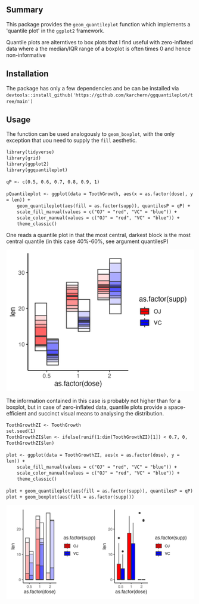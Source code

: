 ## Summary

This package provides the `geom_quantileplot` function which implements a 'quantile plot' in the `ggplot2` framework. 

Quantile plots are alterntives to box plots that I find useful with zero-inflated data where a the median/IQR range of a boxplot is often times 0 and hence non-informative

## Installation

The package has only a few dependencies and be can be installed via `devtools::install_github('https://github.com/karchern/ggquantileplot/tree/main')`

## Usage 

The function can be used analogously to `geom_boxplot`, with the only exception that uou need to supply the `fill` aesthetic.

```
library(tidyverse)
library(grid)
library(ggplot2)
library(ggquantileplot)

qP <- c(0.5, 0.6, 0.7, 0.8, 0.9, 1)

pQuantileplot <- ggplot(data = ToothGrowth, aes(x = as.factor(dose), y = len)) +
    geom_quantileplot(aes(fill = as.factor(supp)), quantilesP = qP) +
    scale_fill_manual(values = c("OJ" = "red", "VC" = "blue")) +
    scale_color_manual(values = c("OJ" = "red", "VC" = "blue")) +
    theme_classic()

```

One reads a quantile plot in that the most central, darkest block is the most central quantile (in this case 40%-60%, see argument quantilesP)

![Image](figure/test.png "test")

The information contained in this case is probably not higher than for a boxplot, but in case of zero-inflated data, quantile plots provide a space-efficient and succinct visual means to
analysing the distribution.

```
ToothGrowthZI <- ToothGrowth
set.seed(1)
ToothGrowthZI$len <- ifelse(runif(1:dim(ToothGrowthZI)[1]) < 0.7, 0, ToothGrowthZI$len)

plot <- ggplot(data = ToothGrowthZI, aes(x = as.factor(dose), y = len)) +
    scale_fill_manual(values = c("OJ" = "red", "VC" = "blue")) +
    scale_color_manual(values = c("OJ" = "red", "VC" = "blue")) +
    theme_classic()

plot + geom_quantileplot(aes(fill = as.factor(supp)), quantilesP = qP)
plot + geom_boxplot(aes(fill = as.factor(supp)))
```

![Image](figure/testZI.png "test")
